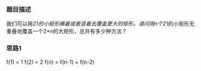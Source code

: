 ### 题目描述
我们可以用2*1的小矩形横着或者竖着去覆盖更大的矩形。请问用n个2*1的小矩形无重叠地覆盖一个2*n的大矩形，总共有多少种方法？

### 思路1
f(1) = 1
f(2) = 2
f(n) = f(n-1) + f(n-2)
